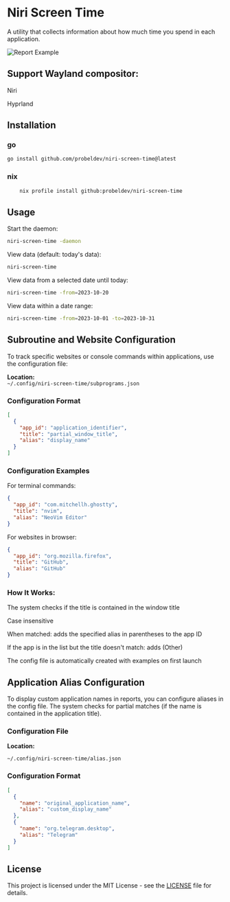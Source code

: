 # Niri Screen Time

A utility that collects information about how much time you spend in each application.

![Report Example](https://github.com/probeldev/niri-screen-time/blob/main/screenshots/report.png?raw=true)


## Support Wayland compositor:

Niri

Hyprland

## Installation

### go 

```bash
go install github.com/probeldev/niri-screen-time@latest
```


### nix 

```bash 
    nix profile install github:probeldev/niri-screen-time
```

## Usage 

Start the daemon:

```bash
niri-screen-time -daemon 
```

View data (default: today's data):

```bash
niri-screen-time 
```

View data from a selected date until today:
  
```bash
niri-screen-time -from=2023-10-20
```

View data within a date range:

```bash
niri-screen-time -from=2023-10-01 -to=2023-10-31 
```


## Subroutine and Website Configuration

To track specific websites or console commands within applications, use the configuration file:

**Location:**  
`~/.config/niri-screen-time/subprograms.json`

### Configuration Format
```json
[
  {
    "app_id": "application_identifier",
    "title": "partial_window_title",
    "alias": "display_name"
  }
]

```

### Configuration Examples

For terminal commands:

```json
{
  "app_id": "com.mitchellh.ghostty",
  "title": "nvim",
  "alias": "NeoVim Editor"
}
```

For websites in browser:

```json
{
  "app_id": "org.mozilla.firefox",
  "title": "GitHub",
  "alias": "GitHub"
}
```

### How It Works:

The system checks if the title is contained in the window title

Case insensitive

When matched: adds the specified alias in parentheses to the app ID

If the app is in the list but the title doesn't match: adds (Other)

The config file is automatically created with examples on first launch

## Application Alias Configuration

To display custom application names in reports, you can configure aliases in the config file.
The system checks for partial matches (if the name is contained in the application title).

### Configuration File

**Location:**  

```
~/.config/niri-screen-time/alias.json
```

### Configuration Format

```json
[
  {
    "name": "original_application_name",
    "alias": "custom_display_name"
  },
  {
    "name": "org.telegram.desktop",
    "alias": "Telegram"
  }
]
```

## License  
This project is licensed under the MIT License - see the [LICENSE](LICENSE) file for details.
